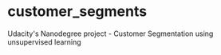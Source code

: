 # customer_segments
Udacity's Nanodegree project - Customer Segmentation using unsupervised learning
